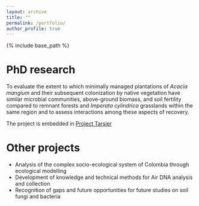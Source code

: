 ```yaml
---
layout: archive
title: ""
permalink: /portfolio/
author_profile: true
---
```


{% include base_path %}

PhD research
======
To evaluate the extent to which minimally managed plantations of _Acacia mangium_ and their 
subsequent colonization by native vegetation have similar microbial communities, above-ground 
biomass, and soil fertility compared to remnant forests and _Imperata cylindrica_ grasslands within the 
same region and to assess interactions among these aspects of recovery.

The project is embedded in [Project Tarsier](https://www.usc.edu.au/research/forest-research-institute/project-tarsier) 

Other projects
====
- Analysis of the complex socio-ecological system of Colombia through ecological modelling
- Development of knowledge and technical methods for Air DNA analysis and collection
- Recognition of gaps and future opportunities for future studies on soil fungi and bacteria
